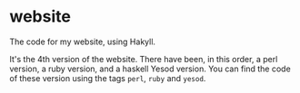 website
=======

The code for my website, using Hakyll.

It's the 4th version of the website. There have been, in this order, a perl
version, a ruby version, and a haskell Yesod version. You can find the code of
these version using the tags `perl`, `ruby` and `yesod`.

